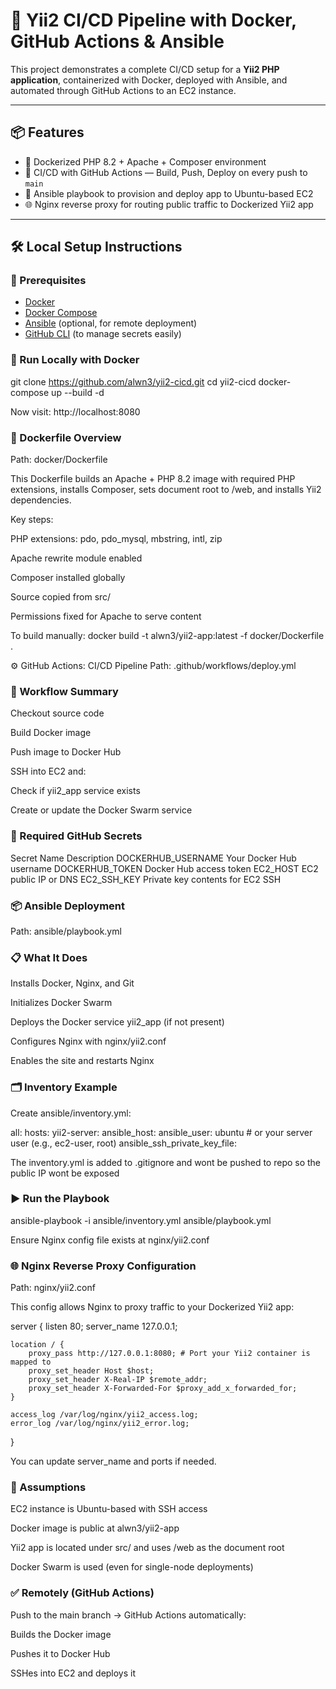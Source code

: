 # 🚀 Yii2 CI/CD Pipeline with Docker, GitHub Actions & Ansible

This project demonstrates a complete CI/CD setup for a **Yii2 PHP application**, containerized with Docker, deployed with Ansible, and automated through GitHub Actions to an EC2 instance.

---

## 📦 Features

- 🐳 Dockerized PHP 8.2 + Apache + Composer environment
- 🔄 CI/CD with GitHub Actions — Build, Push, Deploy on every push to `main`
- 📡 Ansible playbook to provision and deploy app to Ubuntu-based EC2
- 🌐 Nginx reverse proxy for routing public traffic to Dockerized Yii2 app

---

## 🛠️ Local Setup Instructions

### 🔧 Prerequisites

- [Docker](https://www.docker.com/)
- [Docker Compose](https://docs.docker.com/compose/)
- [Ansible](https://www.ansible.com/) (optional, for remote deployment)
- [GitHub CLI](https://cli.github.com/) (to manage secrets easily)

### 🚀 Run Locally with Docker

git clone https://github.com/alwn3/yii2-cicd.git
cd yii2-cicd
docker-compose up --build -d

Now visit: http://localhost:8080

### 🐳 Dockerfile Overview
Path: docker/Dockerfile

This Dockerfile builds an Apache + PHP 8.2 image with required PHP extensions, installs Composer, sets document root to /web, and installs Yii2 dependencies.

Key steps:

PHP extensions: pdo, pdo_mysql, mbstring, intl, zip

Apache rewrite module enabled

Composer installed globally

Source copied from src/

Permissions fixed for Apache to serve content

To build manually:
docker build -t alwn3/yii2-app:latest -f docker/Dockerfile .

⚙️ GitHub Actions: CI/CD Pipeline
Path: .github/workflows/deploy.yml

### 🔁 Workflow Summary
Checkout source code

Build Docker image

Push image to Docker Hub

SSH into EC2 and:

Check if yii2_app service exists

Create or update the Docker Swarm service

### 🔐 Required GitHub Secrets
Secret Name	Description
DOCKERHUB_USERNAME	Your Docker Hub username
DOCKERHUB_TOKEN	Docker Hub access token
EC2_HOST	EC2 public IP or DNS
EC2_SSH_KEY	Private key contents for EC2 SSH

### 📦 Ansible Deployment
Path: ansible/playbook.yml

### 📋 What It Does
Installs Docker, Nginx, and Git

Initializes Docker Swarm

Deploys the Docker service yii2_app (if not present)

Configures Nginx with nginx/yii2.conf

Enables the site and restarts Nginx

### 🗂️ Inventory Example
Create ansible/inventory.yml:

all:
  hosts:
    yii2-server:
      ansible_host: <host ip>
      ansible_user: ubuntu        # or your server user (e.g., ec2-user, root)
      ansible_ssh_private_key_file: <path to key file>

The inventory.yml is added to .gitignore and wont be pushed to repo so the public IP wont be exposed

### ▶️ Run the Playbook

ansible-playbook -i ansible/inventory.yml ansible/playbook.yml

Ensure Nginx config file exists at nginx/yii2.conf

### 🌐 Nginx Reverse Proxy Configuration
Path: nginx/yii2.conf

This config allows Nginx to proxy traffic to your Dockerized Yii2 app:

server {
    listen 80;
    server_name 127.0.0.1;

    location / {
        proxy_pass http://127.0.0.1:8080; # Port your Yii2 container is mapped to
        proxy_set_header Host $host;
        proxy_set_header X-Real-IP $remote_addr;
        proxy_set_header X-Forwarded-For $proxy_add_x_forwarded_for;
    }

    access_log /var/log/nginx/yii2_access.log;
    error_log /var/log/nginx/yii2_error.log;
}

You can update server_name and ports if needed.

### 🧠 Assumptions
EC2 instance is Ubuntu-based with SSH access

Docker image is public at alwn3/yii2-app

Yii2 app is located under src/ and uses /web as the document root

Docker Swarm is used (even for single-node deployments)

### ✅ Remotely (GitHub Actions)
Push to the main branch → GitHub Actions automatically:

Builds the Docker image

Pushes it to Docker Hub

SSHes into EC2 and deploys it
